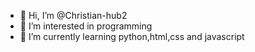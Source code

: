 - 👋 Hi, I’m @Christian-hub2
- 👀 I’m interested in programming 
- 🌱 I’m currently learning python,html,css and javascript 


<!---
Christian-hub2/Christian-hub2 is a ✨ special ✨ repository because its `README.md` (this file) appears on your GitHub profile.
You can click the Preview link to take a look at your changes.
--->

